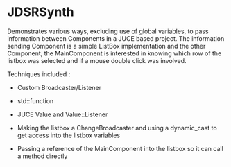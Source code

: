 # JDSRSynth

Demonstrates various ways, excluding use of global variables, to pass information between Components in a JUCE based project. 
The information sending Component is a simple ListBox implementation and the other Component, the MainComponent is interested in knowing 
which row of the listbox was selected and if a mouse double click was involved.

Techniques included :

- Custom Broadcaster/Listener

- std::function

- JUCE Value and Value::Listener

- Making the listbox a ChangeBroadcaster and using a dynamic_cast to get access into the listbox variables

- Passing a reference of the MainComponent into the listbox so it can call a method directly
